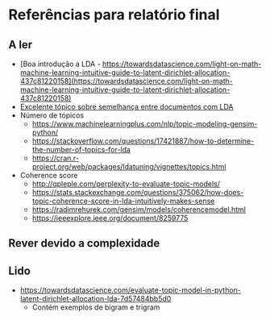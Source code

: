 # Referências para relatório final

## A ler

* [Boa introdução a LDA - https://towardsdatascience.com/light-on-math-machine-learning-intuitive-guide-to-latent-dirichlet-allocation-437c81220158](https://towardsdatascience.com/light-on-math-machine-learning-intuitive-guide-to-latent-dirichlet-allocation-437c81220158)
* [Excelente tópico sobre semelhança entre documentos com LDA](https://www.kaggle.com/ktattan/lda-and-document-similarity)
* Número de tópicos
    * <https://www.machinelearningplus.com/nlp/topic-modeling-gensim-python/>
    * <https://stackoverflow.com/questions/17421887/how-to-determine-the-number-of-topics-for-lda>
    * <https://cran.r-project.org/web/packages/ldatuning/vignettes/topics.html>
* Coherence score
    * <http://qpleple.com/perplexity-to-evaluate-topic-models/>
    * <https://stats.stackexchange.com/questions/375062/how-does-topic-coherence-score-in-lda-intuitively-makes-sense>
    * <https://radimrehurek.com/gensim/models/coherencemodel.html>
    * <https://ieeexplore.ieee.org/document/8259775>

## Rever devido a complexidade

## Lido

* <https://towardsdatascience.com/evaluate-topic-model-in-python-latent-dirichlet-allocation-lda-7d57484bb5d0>
    * Contém exemplos de bigram e trigram
